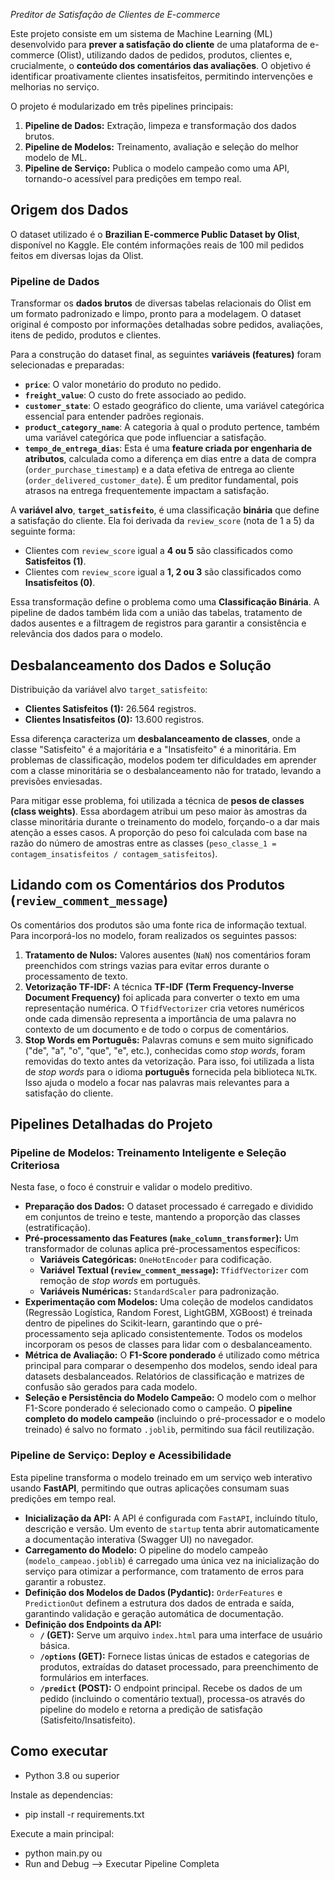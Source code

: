 *Preditor de Satisfação de Clientes de E-commerce*

Este projeto consiste em um sistema de Machine Learning (ML) desenvolvido para **prever a satisfação do cliente** de uma plataforma de e-commerce (Olist), utilizando dados de pedidos, produtos, clientes e, crucialmente, o **conteúdo dos comentários das avaliações**. O objetivo é identificar proativamente clientes insatisfeitos, permitindo intervenções e melhorias no serviço.

O projeto é modularizado em três pipelines principais:

1.  **Pipeline de Dados:** Extração, limpeza e transformação dos dados brutos.
2.  **Pipeline de Modelos:** Treinamento, avaliação e seleção do melhor modelo de ML.
3.  **Pipeline de Serviço:** Publica o modelo campeão como uma API, tornando-o acessível para predições em tempo real.

## Origem dos Dados

O dataset utilizado é o **Brazilian E-commerce Public Dataset by Olist**, disponível no Kaggle. Ele contém informações reais de 100 mil pedidos feitos em diversas lojas da Olist.

### Pipeline de Dados

Transformar os **dados brutos** de diversas tabelas relacionais do Olist em um formato padronizado e limpo, pronto para a modelagem. O dataset original é composto por informações detalhadas sobre pedidos, avaliações, itens de pedido, produtos e clientes.

Para a construção do dataset final, as seguintes **variáveis (features)** foram selecionadas e preparadas:

* **`price`**: O valor monetário do produto no pedido.
* **`freight_value`**: O custo do frete associado ao pedido.
* **`customer_state`**: O estado geográfico do cliente, uma variável categórica essencial para entender padrões regionais.
* **`product_category_name`**: A categoria à qual o produto pertence, também uma variável categórica que pode influenciar a satisfação.
* **`tempo_de_entrega_dias`**: Esta é uma **feature criada por engenharia de atributos**, calculada como a diferença em dias entre a data de compra (`order_purchase_timestamp`) e a data efetiva de entrega ao cliente (`order_delivered_customer_date`). É um preditor fundamental, pois atrasos na entrega frequentemente impactam a satisfação.

A **variável alvo**, **`target_satisfeito`**, é uma classificação **binária** que define a satisfação do cliente. Ela foi derivada da `review_score` (nota de 1 a 5) da seguinte forma:

* Clientes com `review_score` igual a **4 ou 5** são classificados como **Satisfeitos (1)**.
* Clientes com `review_score` igual a **1, 2 ou 3** são classificados como **Insatisfeitos (0)**.

Essa transformação define o problema como uma **Classificação Binária**. A pipeline de dados também lida com a união das tabelas, tratamento de dados ausentes e a filtragem de registros para garantir a consistência e relevância dos dados para o modelo.

## Desbalanceamento dos Dados e Solução

Distribuição da variável alvo `target_satisfeito`:

* **Clientes Satisfeitos (1):** 26.564 registros.
* **Clientes Insatisfeitos (0):** 13.600 registros.

Essa diferença caracteriza um **desbalanceamento de classes**, onde a classe "Satisfeito" é a majoritária e a "Insatisfeito" é a minoritária. Em problemas de classificação, modelos podem ter dificuldades em aprender com a classe minoritária se o desbalanceamento não for tratado, levando a previsões enviesadas.

Para mitigar esse problema, foi utilizada a técnica de **pesos de classes (class weights)**. Essa abordagem atribui um peso maior às amostras da classe minoritária durante o treinamento do modelo, forçando-o a dar mais atenção a esses casos. A proporção do peso foi calculada com base na razão do número de amostras entre as classes (`peso_classe_1 = contagem_insatisfeitos / contagem_satisfeitos`).

## Lidando com os Comentários dos Produtos (`review_comment_message`)

Os comentários dos produtos são uma fonte rica de informação textual. Para incorporá-los no modelo, foram realizados os seguintes passos:

1.  **Tratamento de Nulos:** Valores ausentes (`NaN`) nos comentários foram preenchidos com strings vazias para evitar erros durante o processamento de texto.
2.  **Vetorização TF-IDF:** A técnica **TF-IDF (Term Frequency-Inverse Document Frequency)** foi aplicada para converter o texto em uma representação numérica. O `TfidfVectorizer` cria vetores numéricos onde cada dimensão representa a importância de uma palavra no contexto de um documento e de todo o corpus de comentários.
3.  **Stop Words em Português:** Palavras comuns e sem muito significado ("de", "a", "o", "que", "e", etc.), conhecidas como *stop words*, foram removidas do texto antes da vetorização. Para isso, foi utilizada a lista de *stop words* para o idioma **português** fornecida pela biblioteca `NLTK`. Isso ajuda o modelo a focar nas palavras mais relevantes para a satisfação do cliente.


## Pipelines Detalhadas do Projeto

### Pipeline de Modelos: Treinamento Inteligente e Seleção Criteriosa

Nesta fase, o foco é construir e validar o modelo preditivo.

* **Preparação dos Dados:** O dataset processado é carregado e dividido em conjuntos de treino e teste, mantendo a proporção das classes (estratificação).
* **Pré-processamento das Features (`make_column_transformer`):** Um transformador de colunas aplica pré-processamentos específicos:
    * **Variáveis Categóricas:** `OneHotEncoder` para codificação.
    * **Variável Textual (`review_comment_message`):** `TfidfVectorizer` com remoção de *stop words* em português.
    * **Variáveis Numéricas:** `StandardScaler` para padronização.
* **Experimentação com Modelos:** Uma coleção de modelos candidatos (Regressão Logística, Random Forest, LightGBM, XGBoost) é treinada dentro de pipelines do Scikit-learn, garantindo que o pré-processamento seja aplicado consistentemente. Todos os modelos incorporam os pesos de classes para lidar com o desbalanceamento.
* **Métrica de Avaliação:** O **F1-Score ponderado** é utilizado como métrica principal para comparar o desempenho dos modelos, sendo ideal para datasets desbalanceados. Relatórios de classificação e matrizes de confusão são gerados para cada modelo.
* **Seleção e Persistência do Modelo Campeão:** O modelo com o melhor F1-Score ponderado é selecionado como o campeão. O **pipeline completo do modelo campeão** (incluindo o pré-processador e o modelo treinado) é salvo no formato `.joblib`, permitindo sua fácil reutilização.

### Pipeline de Serviço: Deploy e Acessibilidade

Esta pipeline transforma o modelo treinado em um serviço web interativo usando **FastAPI**, permitindo que outras aplicações consumam suas predições em tempo real.

* **Inicialização da API:** A API é configurada com `FastAPI`, incluindo título, descrição e versão. Um evento de `startup` tenta abrir automaticamente a documentação interativa (Swagger UI) no navegador.
* **Carregamento do Modelo:** O pipeline do modelo campeão (`modelo_campeao.joblib`) é carregado uma única vez na inicialização do serviço para otimizar a performance, com tratamento de erros para garantir a robustez.
* **Definição dos Modelos de Dados (Pydantic):** `OrderFeatures` e `PredictionOut` definem a estrutura dos dados de entrada e saída, garantindo validação e geração automática de documentação.
* **Definição dos Endpoints da API:**
    * **`/` (GET):** Serve um arquivo `index.html` para uma interface de usuário básica.
    * **`/options` (GET):** Fornece listas únicas de estados e categorias de produtos, extraídas do dataset processado, para preenchimento de formulários em interfaces.
    * **`/predict` (POST):** O endpoint principal. Recebe os dados de um pedido (incluindo o comentário textual), processa-os através do pipeline do modelo e retorna a predição de satisfação (Satisfeito/Insatisfeito).


## Como executar
* Python 3.8 ou superior

Instale as dependencias:

* pip install -r requirements.txt

Execute a main principal:

* python main.py
ou 
* Run and Debug --> Executar Pipeline Completa
